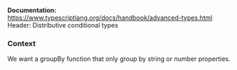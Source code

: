 
**Documentation:** https://www.typescriptlang.org/docs/handbook/advanced-types.html Header: Distributive conditional types

### Context ###
We want a groupBy function that only group by string or number properties.